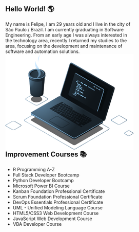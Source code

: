 ## Hello World!  🌎
<p style="width:400px">My name is Felipe, I am 29 years old and I live in the city of São Paulo / Brazil. I am currently graduating in Software Engineering. From an early age I  was always interested in the technology area, recently I returned my studies to the area, focusing on the development and maintenance of software and automation solutions.<br>
<img src="https://raw.githubusercontent.com/FelipeBacelo/felipebacelo/master/FILES/COMPUTER.png" min-width="420px" max-width="420px" width="420px" align="right" alt="Computador"></img>
</p>

## Improvement Courses  📚
* R Programming A-Z
* Full Stack Developer Bootcamp
* Python Developer Bootcamp
* Microsoft Power BI Course
* Kanban Foundation Professional Certificate
* Scrum Foundation Professional Certificate
* DevOps Essentials Professional Certificate
* UML - Unified Modeling Language Course
* HTML5/CSS3 Web Development Course
* JavaScript Web Development Course
* VBA Developer Course
